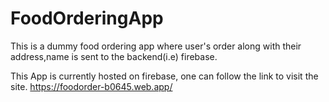 # FoodOrderingApp
This is a dummy food ordering app where user's order along with their address,name is sent to the backend(i.e) firebase.

This App is currently hosted on firebase, one can follow the link to visit the site.
https://foodorder-b0645.web.app/ 
